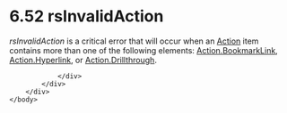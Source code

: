 <html dir="LTR" xmlns:mshelp="http://msdn.microsoft.com/mshelp" xmlns:ddue="http://ddue.schemas.microsoft.com/authoring/2003/5" xmlns:xlink="http://www.w3.org/1999/xlink" xmlns:tool="http://www.microsoft.com/tooltip">
    <head>
        <meta http-equiv="Content-Type" content="text/html; CHARSET=utf-8"></meta>
        <meta name="save" content="history"></meta>
        <title>6.52 rsInvalidAction</title>
        <xml>
            <mshelp:toctitle title="6.52 rsInvalidAction"></mshelp:toctitle>
            <mshelp:rltitle title="[MS-RDL]: rsInvalidAction"></mshelp:rltitle>
            <mshelp:keyword index="A" term="c67f56bd-c029-4c7e-b9aa-135737b422cf"></mshelp:keyword>
            <mshelp:attr name="DCSext.ContentType" value="open specification"></mshelp:attr>
            <mshelp:attr name="AssetID" value="c67f56bd-c029-4c7e-b9aa-135737b422cf"></mshelp:attr>
            <mshelp:attr name="TopicType" value="kbRef"></mshelp:attr>
            <mshelp:attr name="DCSext.Title" value="[MS-RDL]: rsInvalidAction" />
        </xml>
    </head>
    <body>
        <div id="header">
            <h1 class="heading">6.52 rsInvalidAction</h1>
        </div>
        <div id="mainSection">
            <div id="mainBody">
                <div id="allHistory" class="saveHistory"></div>
                <div id="sectionSection0" class="section" name="collapseableSection">
                    

<p><i>rsInvalidAction</i> is a critical error that will occur
when an <a href="0c9b8d37-de61-420e-a652-26d3db8bc586.html">Action</a> item
contains more than one of the following elements: <a href="37a720d6-0c3b-4a13-b909-74c59ef3ebed.html">Action.BookmarkLink</a>, <a href="8af5f445-e3a0-4d4e-ba6b-fafb70b4c9d6.html">Action.Hyperlink</a>, or <a href="53f9e1c2-d8bc-4b80-8e3e-9f6270623fbc.html">Action.Drillthrough</a>.</p>


                </div>
            </div>
        </div>
    </body>
</html>